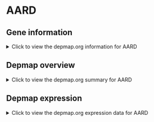 <h1>AARD</h1>

<h2>Gene information</h2>
<details>
  <summary>Click to view the depmap.org information for AARD</summary>
  <iframe src="https://depmap.org/portal/gene/AARD?tab=about" style="border:none;width:100%;height:800px"></iframe>
</details>

<h2>Depmap overview</h2>
<details>
  <summary>Click to view the depmap.org summary for AARD</summary>
  <iframe src="https://depmap.org/portal/gene/AARD?tab=overview" style="border:none;width:100%;height:800px"></iframe>
</details>

<h2>Depmap expression</h2>
<details>
  <summary>Click to view the depmap.org expression data for AARD</summary>
  <iframe src="https://depmap.org/portal/gene/AARD?tab=characterization" style="border:none;width:100%;height:800px"></iframe>
</details>


<!--
<h2>Reactome Pathway diagram</h2>
<details>
  <summary>Click to view Reactome pathway for AARD</summary>
  PNAME
</details>
-->


